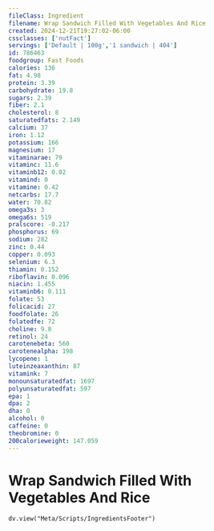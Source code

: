 ```yaml
---
fileClass: Ingredient
filename: Wrap Sandwich Filled With Vegetables And Rice
created: 2024-12-21T19:27:02-06:00
cssclasses: ['nutFact']
servings: ['Default | 100g','1 sandwich | 404']
id: 786463
foodgroup: Fast Foods
calories: 136
fat: 4.98
protein: 3.39
carbohydrate: 19.8
sugars: 2.39
fiber: 2.1
cholesterol: 8
saturatedfats: 2.149
calcium: 37
iron: 1.12
potassium: 166
magnesium: 17
vitaminarae: 79
vitaminc: 11.6
vitaminb12: 0.02
vitamind: 0
vitamine: 0.42
netcarbs: 17.7
water: 70.82
omega3s: 3
omega6s: 519
pralscore: -0.217
phosphorus: 69
sodium: 282
zinc: 0.44
copper: 0.093
selenium: 6.3
thiamin: 0.152
riboflavin: 0.096
niacin: 1.455
vitaminb6: 0.111
folate: 53
folicacid: 27
foodfolate: 26
folatedfe: 72
choline: 9.8
retinol: 24
carotenebeta: 560
carotenealpha: 198
lycopene: 1
luteinzeaxanthin: 87
vitamink: 7
monounsaturatedfat: 1697
polyunsaturatedfat: 597
epa: 1
dpa: 2
dha: 0
alcohol: 0
caffeine: 0
theobromine: 0
200calorieweight: 147.059
---
```


# Wrap Sandwich Filled With Vegetables And Rice

```dataviewjs
dv.view("Meta/Scripts/IngredientsFooter")
```